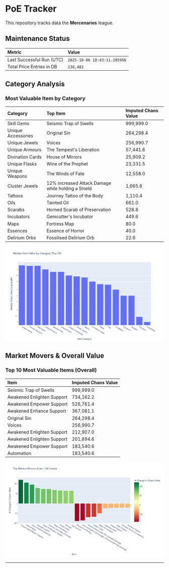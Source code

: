 # PoE Tracker

This repository tracks data the **Mercenaries** league.

## Maintenance Status

<!-- START_MAINTENANCE -->
| Metric | Value |
|:---|:---|
| Last Successful Run (UTC) | `2025-10-06 18:43:11.285956` |
| Total Price Entries in DB | `238,482` |

<!-- END_MAINTENANCE -->

## Category Analysis

<!-- START_CATEGORY_ANALYSIS -->
### Most Valuable Item by Category
| Category | Top Item | Imputed Chaos Value |
| :--- | :--- | :--- |
| Skill Gems | Seismic Trap of Swells | 999,999.0 |
| Unique Accessories | Original Sin | 264,298.4 |
| Unique Jewels | Voices | 256,990.7 |
| Unique Armours | The Tempest's Liberation | 57,441.6 |
| Divination Cards | House of Mirrors | 25,909.2 |
| Unique Flasks | Wine of the Prophet | 23,331.5 |
| Unique Weapons | The Winds of Fate | 12,558.0 |
| Cluster Jewels | 12% increased Attack Damage while holding a Shield | 1,665.6 |
| Tattoos | Journey Tattoo of the Body | 1,110.4 |
| Oils | Tainted Oil | 661.0 |
| Scarabs | Horned Scarab of Preservation | 528.8 |
| Incubators | Gemcutter's Incubator | 449.6 |
| Maps | Fortress Map | 80.0 |
| Essences | Essence of Horror | 40.0 |
| Delirium Orbs | Fossilised Delirium Orb | 22.6 |


![Category Analysis Chart](charts/category_analysis.png)
<!-- END_CATEGORY_ANALYSIS -->

## Market Movers & Overall Value

<!-- START_ANALYSIS -->
### Top 10 Most Valuable Items (Overall)
| Item | Imputed Chaos Value |
| :--- | :--- |
| Seismic Trap of Swells | 999,999.0 |
| Awakened Enlighten Support | 734,162.2 |
| Awakened Empower Support | 526,761.4 |
| Awakened Enhance Support | 367,081.1 |
| Original Sin | 264,298.4 |
| Voices | 256,990.7 |
| Awakened Enlighten Support | 212,907.0 |
| Awakened Enlighten Support | 201,894.6 |
| Awakened Empower Support | 183,540.6 |
| Automation | 183,540.6 |


![Market Movers Chart](charts/market_movers.png)
<!-- END_ANALYSIS -->

---
